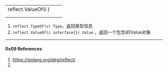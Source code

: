 



|                     |      |      |
| ------------------- | ---- | ---- |
| reflect.ValueOf(i ) |      |      |
|                     |      |      |
|                     |      |      |





1. `reflect.TypeOf(v) Type`，返回类型信息
2. `reflect.ValueOf(i interface{}) Value` ，返回一个包含i的Value对象





----

#### 0x09 References

1. https://golang.org/pkg/reflect/
2. 